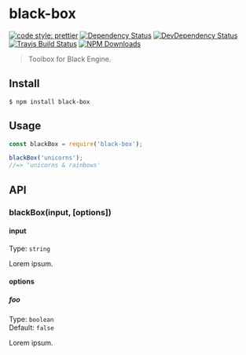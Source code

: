 # black-box

[![code style: prettier](https://img.shields.io/badge/code_style-prettier-ff69b4.svg)](https://github.com/prettier/prettier)
[![Dependency Status](https://img.shields.io/david/m31271n/black-box.svg)](#)
[![DevDependency Status](https://img.shields.io/david/m31271n/black-box.svg)](#)
[![Travis Build Status](https://img.shields.io/travis/m31271n/black-box.svg)](#)
[![NPM Downloads](https://img.shields.io/npm/dm/black-box.svg)](#)


> Toolbox for Black Engine.

## Install

```
$ npm install black-box
```

## Usage

```js
const blackBox = require('black-box');

blackBox('unicorns');
//=> 'unicorns & rainbows'
```

## API

### blackBox(input, [options])

#### input

Type: `string`

Lorem ipsum.

#### options

##### foo

Type: `boolean`<br>
Default: `false`

Lorem ipsum.
